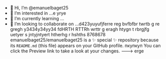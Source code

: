 - 👋 Hi, I’m @emanuelbaget25
- 👀 I’m interested in ...e yrye
- 🌱 I’m currently learning ...
- 💞️ I’m looking to collaborate on ...d423yuyufjferre reg bvfbfbr twrtb g re gregh y3434y34yy34  fdHRTH RTTRh wrttr g eragh
htygn t rbrgjfg uetyer s jntyjntyert htherhg r hshths 8768678
emanuelbaget25/emanuelbaget25 is a ✨ special ✨ repository because its `README.md` (this file) appears on your GitHub profile. пкупкуп
You can click the Preview link to take a look at your changes.
---> erge

